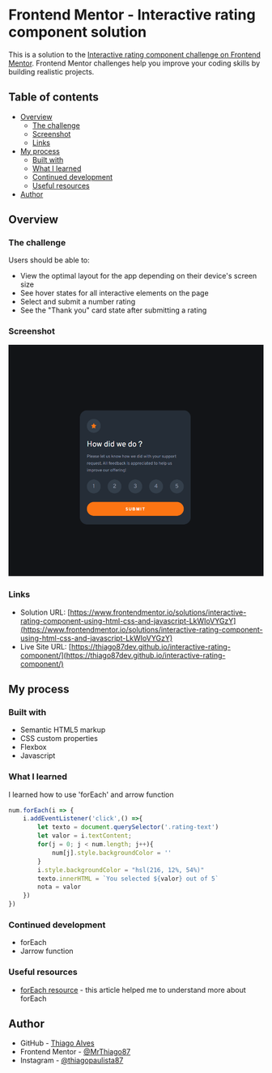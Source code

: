 # Frontend Mentor - Interactive rating component solution

This is a solution to the [Interactive rating component challenge on Frontend Mentor](https://www.frontendmentor.io/challenges/interactive-rating-component-koxpeBUmI). Frontend Mentor challenges help you improve your coding skills by building realistic projects. 

## Table of contents

- [Overview](#overview)
  - [The challenge](#the-challenge)
  - [Screenshot](#screenshot)
  - [Links](#links)
- [My process](#my-process)
  - [Built with](#built-with)
  - [What I learned](#what-i-learned)
  - [Continued development](#continued-development)
  - [Useful resources](#useful-resources)
- [Author](#author)

## Overview

### The challenge

Users should be able to:

- View the optimal layout for the app depending on their device's screen size
- See hover states for all interactive elements on the page
- Select and submit a number rating
- See the "Thank you" card state after submitting a rating

### Screenshot

![screenshot](./assets/images/interactive-rating-component-screenshot.png)

### Links

- Solution URL: [https://www.frontendmentor.io/solutions/interactive-rating-component-using-html-css-and-javascript-LkWIoVYGzY](https://www.frontendmentor.io/solutions/interactive-rating-component-using-html-css-and-javascript-LkWIoVYGzY)
- Live Site URL: [https://thiago87dev.github.io/interactive-rating-component/](https://thiago87dev.github.io/interactive-rating-component/)

## My process

### Built with

- Semantic HTML5 markup
- CSS custom properties
- Flexbox
- Javascript

### What I learned

I learned how to use 'forEach' and arrow function

```js
num.forEach(i => {
    i.addEventListener('click',() =>{
        let texto = document.querySelector('.rating-text')
        let valor = i.textContent;
        for(j = 0; j < num.length; j++){
            num[j].style.backgroundColor = ''
        }
        i.style.backgroundColor = "hsl(216, 12%, 54%)"
        texto.innerHTML = `You selected ${valor} out of 5`
        nota = valor
    })
})
```

### Continued development

- forEach
- Jarrow function

### Useful resources

- [forEach resource](https://www.devmedia.com.br/javascript-foreach-executando-uma-funcao-para-cada-elemento-de-um-array/39808) - this article helped me to understand more about forEach

## Author

- GitHub - [Thiago Alves](https://github.com/Thiago87dev)
- Frontend Mentor - [@MrThiago87](https://www.frontendmentor.io/profile/MrThiago87)
- Instagram - [@thiagopaulista87](https://www.instagram.com/thiagopaulista87/)

